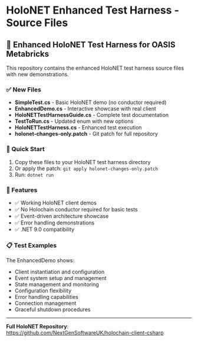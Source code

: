 # HoloNET Enhanced Test Harness - Source Files

## 🚀 Enhanced HoloNET Test Harness for OASIS Metabricks

This repository contains the enhanced HoloNET test harness source files with new demonstrations.

### ✅ New Files

- **SimpleTest.cs** - Basic HoloNET demo (no conductor required)
- **EnhancedDemo.cs** - Interactive showcase with real client
- **HoloNETTestHarnessGuide.cs** - Complete test documentation
- **TestToRun.cs** - Updated enum with new options
- **HoloNETTestHarness.cs** - Enhanced test execution
- **holonet-changes-only.patch** - Git patch for full repository

### 🏃 Quick Start

1. Copy these files to your HoloNET test harness directory
2. Or apply the patch: `git apply holonet-changes-only.patch`
3. Run: `dotnet run`

### 🎯 Features

- ✅ Working HoloNET client demos
- ✅ No Holochain conductor required for basic tests
- ✅ Event-driven architecture showcase
- ✅ Error handling demonstrations
- ✅ .NET 9.0 compatibility

### 📋 Test Examples

The EnhancedDemo shows:
- Client instantiation and configuration
- Event system setup and management  
- State management and monitoring
- Configuration flexibility
- Error handling capabilities
- Connection management
- Graceful shutdown procedures

---

**Full HoloNET Repository**: https://github.com/NextGenSoftwareUK/holochain-client-csharp
